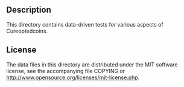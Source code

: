 Description
------------

This directory contains data-driven tests for various aspects of Cureoptedcoins.

License
--------

The data files in this directory are distributed under the MIT software
license, see the accompanying file COPYING or
http://www.opensource.org/licenses/mit-license.php.


